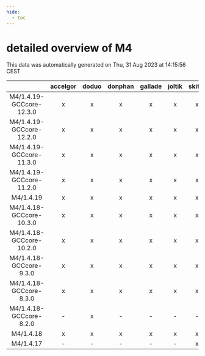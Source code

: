 ```yaml
---
hide:
  - toc
---
```


detailed overview of M4
=======================


This data was automatically generated on Thu, 31 Aug 2023 at 14:15:56 CEST  

| |accelgor|doduo|donphan|gallade|joltik|skitty|swalot|victini|
| :---: | :---: | :---: | :---: | :---: | :---: | :---: | :---: | :---: |
|M4/1.4.19-GCCcore-12.3.0|x|x|x|x|x|x|x|x|
|M4/1.4.19-GCCcore-12.2.0|x|x|x|x|x|x|x|x|
|M4/1.4.19-GCCcore-11.3.0|x|x|x|x|x|x|x|x|
|M4/1.4.19-GCCcore-11.2.0|x|x|x|x|x|x|x|x|
|M4/1.4.19|x|x|x|x|x|x|x|x|
|M4/1.4.18-GCCcore-10.3.0|x|x|x|x|x|x|x|x|
|M4/1.4.18-GCCcore-10.2.0|x|x|x|x|x|x|x|x|
|M4/1.4.18-GCCcore-9.3.0|x|x|x|x|x|x|x|x|
|M4/1.4.18-GCCcore-8.3.0|x|x|x|x|x|x|x|x|
|M4/1.4.18-GCCcore-8.2.0|-|x|-|-|-|-|x|-|
|M4/1.4.18|x|x|x|x|x|x|x|x|
|M4/1.4.17|-|-|-|-|-|x|x|x|
